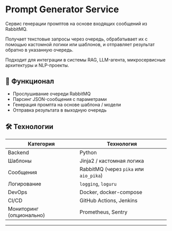 # Prompt Generator Service

Сервис генерации промптов на основе входящих сообщений из RabbitMQ.

Получает текстовые запросы через очередь, обрабатывает их с помощью кастомной логики или шаблонов, и отправляет результат обратно в указанную очередь.

Подходит для интеграции в системы RAG, LLM-агента, микросервисные архитектуры и NLP-проекты.


## 🧠 Функционал

- Прослушивание очереди RabbitMQ
- Парсинг JSON-сообщения с параметрами
- Генерация промпта на основе шаблона / модели
- Отправка результата в выходную очередь

## 🛠 Технологии

| Категория | Технология |
|----------|------------|
| Backend | Python |
| Шаблоны | Jinja2 / кастомная логика |
| Сообщения | RabbitMQ (через `pika` или `aio_pika`) |
| Логирование | `logging`, `loguru` |
| DevOps | Docker, docker-compose |
| CI/CD | GitHub Actions, Jenkins |
| Мониторинг (опционально) | Prometheus, Sentry |

---